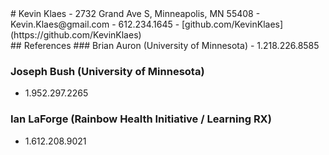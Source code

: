 <div class='row' id='contact'>
# Kevin Klaes
- 2732 Grand Ave S, Minneapolis, MN 55408
- Kevin.Klaes@gmail.com
- 612.234.1645
- [github.com/KevinKlaes](https://github.com/KevinKlaes)
</div><!-- #contact.row -->

<div class='row' id='references'>
<div class='col-xs-12'>
## References
### Brian Auron (University of Minnesota)
- 1.218.226.8585

### Joseph Bush (University of Minnesota)
- 1.952.297.2265

### Ian LaForge (Rainbow Health Initiative / Learning RX)
- 1.612.208.9021
</div><!-- .col-xs-12 -->
</div><!-- .row -->
